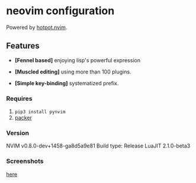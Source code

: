 # neovim configuration

Powered by [hotpot.nvim](https://github.com/rktjmp/hotpot.nvim).

## Features

- **[Fennel based]** enjoying lisp's powerful expression

- **[Muscled editing]** using more than 100 plugins.

- **[Simple key-binding]** systematized prefix.

### Requires

1. ``pip3 install pynvim``
2. [packer](https://github.com/wbthomason/packer.nvim)


### Version

NVIM v0.8.0-dev+1458-ga8d5a9e81
Build type: Release
LuaJIT 2.1.0-beta3

### Screenshots

[here](https://github.com/Cassin01/nvim-conf/blob/master/gallery/gallery.md)
